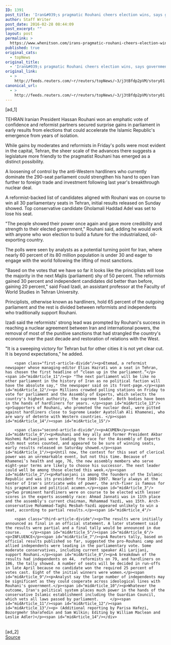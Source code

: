 ```yaml
---
ID: 1391
post_title: 'Iran&#039;s pragmatic Rouhani cheers election wins, says government stronger'
author: Staff Writer
post_date: 2016-02-28 08:44:09
post_excerpt: ""
layout: post
permalink: >
  https://www.whenitson.com/irans-pragmatic-rouhani-cheers-election-wins-says-government-stronger/
published: true
original_cats:
  - topNews
original_title:
  - 'Iran&#039;s pragmatic Rouhani cheers election wins, says government stronger'
original_link:
  - >
    http://feeds.reuters.com/~r/reuters/topNews/~3/j3tBfdp2pVM/story01.htm
canonical_url:
  - >
    http://feeds.reuters.com/~r/reuters/topNews/~3/j3tBfdp2pVM/story01.htm
---
```

 [ad_1]
<br><div id="articleText">
<span id="midArticle_start"/>

<span id="midArticle_0"/><span class="focusParagraph" readability="4"><p><span class="articleLocation">TEHRAN</span> Iranian President Hassan Rouhani won an emphatic vote of confidence and reformist partners secured surprise gains in parliament in early results from elections that could accelerate the Islamic Republic's emergence from years of isolation.</p></span><span id="midArticle_1"/><p>While gains by moderates and reformists in Friday's polls were most evident in the capital, Tehran, the sheer scale of the advances there suggests a legislature more friendly to the pragmatist Rouhani has emerged as a distinct possibility.</p><span id="midArticle_2"/><p>A loosening of control by the anti-Western hardliners who currently dominate the 290-seat parliament could strengthen his hand to open Iran further to foreign trade and investment following last year's breakthrough nuclear deal.</p><span id="midArticle_3"/><p>A reformist-backed list of candidates aligned with Rouhani was on course to win all 30 parliamentary seats in Tehran, initial results released on Sunday showed. Top conservative candidate Gholamali Haddad Adel was set to lose his seat.</p><span id="midArticle_4"/><p>"The people showed their power once again and gave more credibility and strength to their elected government," Rouhani said, adding he would work with anyone who won election to build a future for the industrialized, oil-exporting country.</p><span id="midArticle_5"/><p>The polls were seen by analysts as a potential turning point for Iran, where nearly 60 percent of its 80 million population is under 30 and eager to engage with the world following the lifting of most sanctions.</p><span id="midArticle_6"/><p>"Based on the votes that we have so far it looks like the principlists will lose the majority in the next Majlis (parliament) shy of 50 percent. The reformists gained 30 percent and independent candidates did better than before, gaining 20 percent," said Foad Izadi, an assistant professor at the Faculty of World Studies in Tehran University.</p><span id="midArticle_7"/><p>Principlists, otherwise known as hardliners, hold 65 percent of the outgoing parliament and the rest is divided between reformists and independents who traditionally support Rouhani.</p><span id="midArticle_8"/><p>Izadi said the reformists' strong lead was prompted by Rouhani's success in reaching a nuclear agreement between Iran and international powers, the removal of most of the punitive sanctions that had strangled the country's economy over the past decade and restoration of relations with the West.</p><span id="midArticle_9"/><p>"It is a sweeping victory for Tehran but for other cities it is not yet clear cut. It is beyond expectations," he added.</p><span id="midArticle_10"/>
        
        <span class="first-article-divide"/><p>Etemad, a reformist newspaper whose managing-editor Elias Hazrati won a seat in Tehran, has chosen the first headline of “clean up in the parliament.”</p><span id="midArticle_11"/><p> "The next parliament will be like no other parliament in the history of Iran as no political faction will have the absolute say," the newspaper said on its front-page.</p><span id="midArticle_12"/><p> Millions crowded polling stations on Friday to vote for parliament and the Assembly of Experts, which selects the country's highest authority, the supreme leader. Both bodies have been in the hands of hardliners for years. </p><span id="midArticle_13"/><p>Supporters of Rouhani, who promoted the nuclear deal, were pitted against hardliners close to Supreme Leader Ayatollah Ali Khamenei, who are wary of detente with Western countries. </p><span id="midArticle_14"/><span id="midArticle_15"/>
        
        <span class="second-article-divide"/><p>ACUMEN</p><span id="midArticle_0"/><p>Rouhani and key ally and former President Akbar Hashemi Rafsanjani were leading the race for the Assembly of Experts with most votes counted, and appeared to be sure of winning seats, early results released on Saturday showed.</p><span id="midArticle_1"/><p>Until now, the contest for this seat of clerical power was an unremarkable event, but not this time. Because of Khamenei’s health and age, 76, the new assembly members who serve eight-year terms are likely to choose his successor. The next leader could well be among those elected this week.</p><span id="midArticle_2"/><p>Rafsanjani is among the founders of the Islamic Republic and was its president from 1989-1997. Nearly always at the center of Iran's intricate webs of power, the arch-fixer is famous for his pragmatism and political acumen.</p><span id="midArticle_3"/><p>Two prominent hardliners were on course to be elected with lesser scores in the experts assembly race: Ahmad Jannati was in 11th place and the assembly's current chairman, Mohammad Yazdi, was 15th. Arch-conservative Mohammad-Taghi Mesbah-Yazdi appeared unlikely to win a seat, according to partial results.</p><span id="midArticle_4"/>
        
        <span class="third-article-divide"/><p>The results were initially announced as final in an official statement. A later statement said the results were partial and a final tally would be announced in due course.    </p><span id="midArticle_5"/><span id="midArticle_6"/><p>INFLUENCE</p><span id="midArticle_7"/><p>A Reuters tally, based on official results published so far, suggested the pro-Rouhani camp and allied independents were leading in the parliamentary vote. Some moderate conservatives, including current speaker Ali Larijani, support Rouhani.</p><span id="midArticle_8"/><p>A breakdown of the results had independents on 44,  reformists on 79, and hardliners on 106, the tally showed. A number of seats will be decided in run-offs in late April because no candidate won the required 25 percent of votes cast. Eight of the initial winners were women.</p><span id="midArticle_9"/><p>Analyst say the large number of independents may be significant as they could cooperate across ideological lines with Rouhani's government.</p><span id="midArticle_10"/><p>Whatever the outcome, Iran's political system places much power in the hands of the conservative Islamic establishment including the Guardian Council, which vets all laws passed by parliament.     </p><span id="midArticle_11"/><span id="midArticle_12"/><span id="midArticle_13"/><p> (Additional reporting by Parisa Hafezi, Bozorgmehr Sharafedin and Sam Wilkin; Editing by William Maclean and Leslie Adler)</p><span id="midArticle_14"/></div>
<br>[ad_2]
<br><a href="http://feeds.reuters.com/~r/reuters/topNews/~3/j3tBfdp2pVM/story01.htm">Source </a>